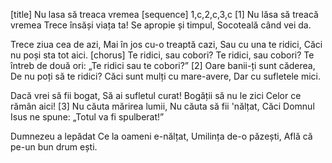 [title] Nu lasa să treaca vremea
[sequence] 1,c,2,c,3,c
[1]
Nu lăsa să treacă vremea
Trece însăși viața ta!
Se apropie și timpul,
Socoteală când vei da.

Trece ziua cea de azi,
Mai în jos cu-o treaptă cazi,
Sau cu una te ridici,
Căci nu poși sta tot aici.
[chorus]
Te ridici, sau cobori?
Te ridici, sau cobori?
Te întreb de două ori:
„Te ridici sau te cobori?”
[2]
Oare banii-ți sunt căderea,
De nu poți să te ridici?
Căci sunt mulți cu mare-avere,
Dar cu sufletele mici.

Dacă vrei să fii bogat,
Să ai sufletul curat!
Bogății să nu le zici
Celor ce rămân aici!
[3]
Nu căuta mărirea lumii,
Nu căuta să fii 'nălțat,
Căci Domnul Isus ne spune:
„Totul va fi spulberat!”

Dumnezeu a lepădat
Ce la oameni e-nălțat,
Umilința de-o păzești,
Află că pe-un bun drum ești.

